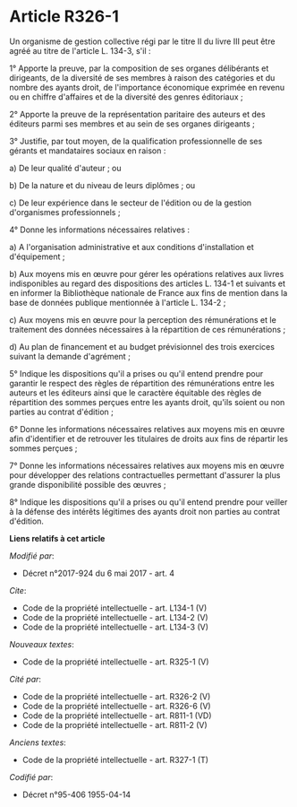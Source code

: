 # Article R326-1

Un organisme de gestion collective régi par le titre II du livre III peut être agréé au titre de l'article L. 134-3, s'il : 

1° Apporte la preuve, par la composition de ses organes délibérants et dirigeants, de la diversité de ses membres à raison
des catégories et du nombre des ayants droit, de l'importance économique exprimée en revenu ou en chiffre d'affaires et de la
diversité des genres éditoriaux ; 

2° Apporte la preuve de la représentation paritaire des auteurs et des éditeurs parmi ses membres et au sein de ses organes
dirigeants ; 

3° Justifie, par tout moyen, de la qualification professionnelle de ses gérants et mandataires sociaux en raison : 

a) De leur qualité d'auteur ; ou 

b) De la nature et du niveau de leurs diplômes ; ou 

c) De leur expérience dans le secteur de l'édition ou de la gestion d'organismes professionnels ; 

4° Donne les informations nécessaires relatives : 

a) A l'organisation administrative et aux conditions d'installation et d'équipement ; 

b) Aux moyens mis en œuvre pour gérer les opérations relatives aux livres indisponibles au regard des dispositions des
articles L. 134-1 et suivants et en informer la Bibliothèque nationale de France aux fins de mention dans la base de données
publique mentionnée à l'article L. 134-2 ; 

c) Aux moyens mis en œuvre pour la perception des rémunérations et le traitement des données nécessaires à la répartition de
ces rémunérations ; 

d) Au plan de financement et au budget prévisionnel des trois exercices suivant la demande d'agrément ; 

5° Indique les dispositions qu'il a prises ou qu'il entend prendre pour garantir le respect des règles de répartition des
rémunérations entre les auteurs et les éditeurs ainsi que le caractère équitable des règles de répartition des sommes perçues
entre les ayants droit, qu'ils soient ou non parties au contrat d'édition ; 

6° Donne les informations nécessaires relatives aux moyens mis en œuvre afin d'identifier et de retrouver les titulaires de
droits aux fins de répartir les sommes perçues ; 

7° Donne les informations nécessaires relatives aux moyens mis en œuvre pour développer des relations contractuelles
permettant d'assurer la plus grande disponibilité possible des œuvres ; 

8° Indique les dispositions qu'il a prises ou qu'il entend prendre pour veiller à la défense des intérêts légitimes des
ayants droit non parties au contrat d'édition.

**Liens relatifs à cet article**

_Modifié par_:

  - Décret n°2017-924 du 6 mai 2017 - art. 4

_Cite_:

  - Code de la propriété intellectuelle - art. L134-1 (V)
  - Code de la propriété intellectuelle - art. L134-2 (V)
  - Code de la propriété intellectuelle - art. L134-3 (V)

_Nouveaux textes_:

  - Code de la propriété intellectuelle - art. R325-1 (V)

_Cité par_:

  - Code de la propriété intellectuelle - art. R326-2 (V)
  - Code de la propriété intellectuelle - art. R326-6 (V)
  - Code de la propriété intellectuelle - art. R811-1 (VD)
  - Code de la propriété intellectuelle - art. R811-2 (V)

_Anciens textes_:

  - Code de la propriété intellectuelle - art. R327-1 (T)

_Codifié par_:

  - Décret n°95-406 1955-04-14
